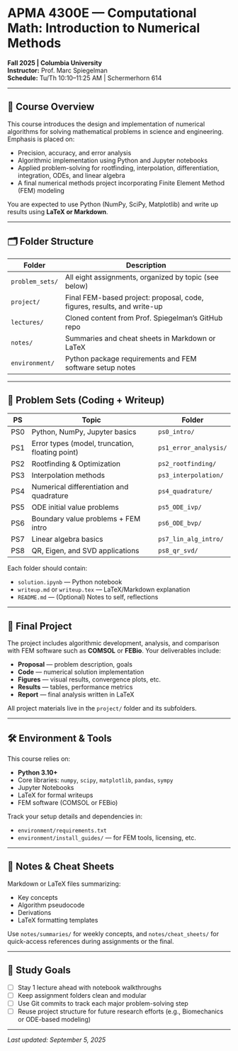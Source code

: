 # APMA 4300E — Computational Math: Introduction to Numerical Methods  
**Fall 2025 | Columbia University**  
**Instructor:** Prof. Marc Spiegelman  
**Schedule:** Tu/Th 10:10–11:25 AM | Schermerhorn 614  

---

## 🧠 Course Overview

This course introduces the design and implementation of numerical algorithms for solving mathematical problems in science and engineering. Emphasis is placed on:
- Precision, accuracy, and error analysis
- Algorithmic implementation using Python and Jupyter notebooks
- Applied problem-solving for rootfinding, interpolation, differentiation, integration, ODEs, and linear algebra
- A final numerical methods project incorporating Finite Element Method (FEM) modeling

You are expected to use Python (NumPy, SciPy, Matplotlib) and write up results using **LaTeX or Markdown**.  

---

## 🗂️ Folder Structure

| Folder | Description |
|--------|-------------|
| `problem_sets/` | All eight assignments, organized by topic (see below) |
| `project/` | Final FEM-based project: proposal, code, figures, results, and write-up |
| `lectures/` | Cloned content from Prof. Spiegelman’s GitHub repo |
| `notes/` | Summaries and cheat sheets in Markdown or LaTeX |
| `environment/` | Python package requirements and FEM software setup notes |

---

## 📆 Problem Sets (Coding + Writeup)

| PS | Topic | Folder |
|----|-------|--------|
| PS0 | Python, NumPy, Jupyter basics | `ps0_intro/` |
| PS1 | Error types (model, truncation, floating point) | `ps1_error_analysis/` |
| PS2 | Rootfinding & Optimization | `ps2_rootfinding/` |
| PS3 | Interpolation methods | `ps3_interpolation/` |
| PS4 | Numerical differentiation and quadrature | `ps4_quadrature/` |
| PS5 | ODE initial value problems | `ps5_ODE_ivp/` |
| PS6 | Boundary value problems + FEM intro | `ps6_ODE_bvp/` |
| PS7 | Linear algebra basics | `ps7_lin_alg_intro/` |
| PS8 | QR, Eigen, and SVD applications | `ps8_qr_svd/` |

Each folder should contain:
- `solution.ipynb` — Python notebook
- `writeup.md` or `writeup.tex` — LaTeX/Markdown explanation
- `README.md` — (Optional) Notes to self, reflections

---

## 🧪 Final Project

The project includes algorithmic development, analysis, and comparison with FEM software such as **COMSOL** or **FEBio**. Your deliverables include:
- **Proposal** — problem description, goals
- **Code** — numerical solution implementation
- **Figures** — visual results, convergence plots, etc.
- **Results** — tables, performance metrics
- **Report** — final analysis written in LaTeX

All project materials live in the `project/` folder and its subfolders.

---

## 🛠️ Environment & Tools

This course relies on:

- **Python 3.10+**
- Core libraries: `numpy`, `scipy`, `matplotlib`, `pandas`, `sympy`
- Jupyter Notebooks
- LaTeX for formal writeups
- FEM software (COMSOL or FEBio)

Track your setup details and dependencies in:
- `environment/requirements.txt`  
- `environment/install_guides/` — for FEM tools, licensing, etc.

---

## 📝 Notes & Cheat Sheets

Markdown or LaTeX files summarizing:
- Key concepts
- Algorithm pseudocode
- Derivations
- LaTeX formatting templates

Use `notes/summaries/` for weekly concepts, and `notes/cheat_sheets/` for quick-access references during assignments or the final.

---

## 🧭 Study Goals

- [ ] Stay 1 lecture ahead with notebook walkthroughs
- [ ] Keep assignment folders clean and modular
- [ ] Use Git commits to track each major problem-solving step
- [ ] Reuse project structure for future research efforts (e.g., Biomechanics or ODE-based modeling)

---

_Last updated: September 5, 2025_
